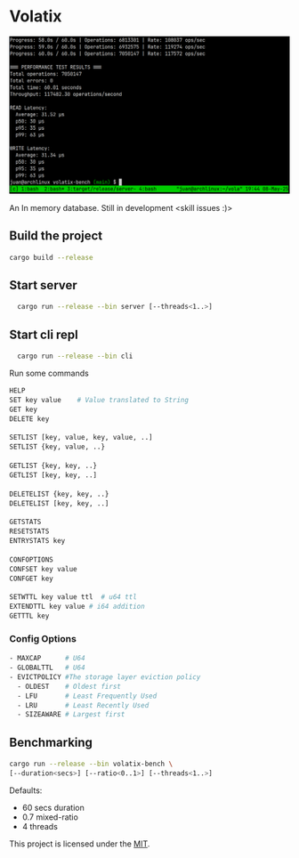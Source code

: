 # Volatix

![Performance](performance.png)

An In memory database. Still in development <skill issues :)>

## Build the project

```bash
cargo build --release
```

## Start server

```bash
  cargo run --release --bin server [--threads<1..>]
```

## Start cli repl

```bash
  cargo run --release --bin cli
```

Run some commands

```bash
HELP
SET key value    # Value translated to String
GET key
DELETE key

SETLIST [key, value, key, value, ..]
SETLIST {key, value, ..}

GETLIST {key, key, ..}
GETLIST [key, key, ..]

DELETELIST {key, key, ..}
DELETELIST [key, key, ..]

GETSTATS
RESETSTATS
ENTRYSTATS key

CONFOPTIONS
CONFSET key value
CONFGET key

SETWTTL key value ttl  # u64 ttl
EXTENDTTL key value # i64 addition 
GETTTL key
```

### Config Options
```bash
- MAXCAP      # U64
- GLOBALTTL   # U64
- EVICTPOLICY #The storage layer eviction policy
  - OLDEST    # Oldest first
  - LFU       # Least Frequently Used
  - LRU       # Least Recently Used
  - SIZEAWARE # Largest first
```

## Benchmarking

```bash
cargo run --release --bin volatix-bench \
[--duration<secs>] [--ratio<0..1>] [--threads<1..>]
```
Defaults: 
- 60 secs duration
- 0.7 mixed-ratio
- 4 threads

This project is licensed under the [MIT](LICENSE).

